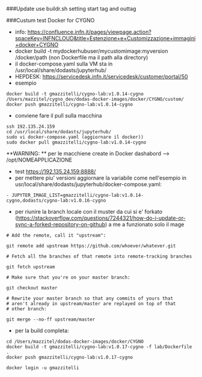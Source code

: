 ###Update
use buildr.sh setting start tag and outtag


###Custum test Docker for CYGNO

* info: https://confluence.infn.it/pages/viewpage.action?spaceKey=INFNCLOUD&title=Estenzione+e+Customizzazione+immagini+docker+CYGNO
* docker build -t mydockerhubuser/mycustomimage:myversion /docker/path (non Dockerfile ma il path alla directory)
* il docker-compose.yaml sulla VM sta in /usr/local/share/dodasts/jupyterhub/
* HEPDESK: https://servicedesk.infn.it/servicedesk/customer/portal/50
* esempio 
```
docker build -t gmazzitelli/cygno-lab:v1.0.14-cygno /Users/mazzitel/cygno_dev/dodas-docker-images/docker/CYGNO/custom/
docker push gmazzitelli/cygno-lab:v1.0.14-cygno
```
* conviene fare il pull sulla macchina
```
ssh 192.135.24.159
cd /usr/local/share/dodasts/jupyterhub/
sudo vi docker-compose.yaml (aggiornare il docker))
sudo docker pull gmazzitelli/cygno-lab:v1.0.14-cygno
```
**WARNING: ** per le macchiene create in Docker dashabord --> /opt/NOMEAPPLICAZIONE
* test https://192.135.24.159:8888/
* per mettere piu' versioni aggiornare la variabile come nell'esempio in usr/local/share/dodasts/jupyterhub/docker-compose.yaml: 
```
- JUPYTER_IMAGE_LIST=gmazzitelli/cygno-lab:v1.0.14-cygno,dodasts/cygno-lab:v1.0.16-cygno
```
* per riunire la branch locale con il muster da cui si e' forkato (https://stackoverflow.com/questions/7244321/how-do-i-update-or-sync-a-forked-repository-on-github) a me a funzionato solo il mage
```
# Add the remote, call it "upstream":

git remote add upstream https://github.com/whoever/whatever.git

# Fetch all the branches of that remote into remote-tracking branches

git fetch upstream

# Make sure that you're on your master branch:

git checkout master

# Rewrite your master branch so that any commits of yours that
# aren't already in upstream/master are replayed on top of that
# other branch:

git merge --no-ff upstream/master 
```
* per la build completa:
```
cd /Users/mazzitel/dodas-docker-images/docker/CYGNO
docker build -t gmazzitelli/cygno-lab:v1.0.17-cygno -f lab/Dockerfile .
docker push gmazzitelli/cygno-lab:v1.0.17-cygno
```
```
docker login -u gmazzitelli
```
